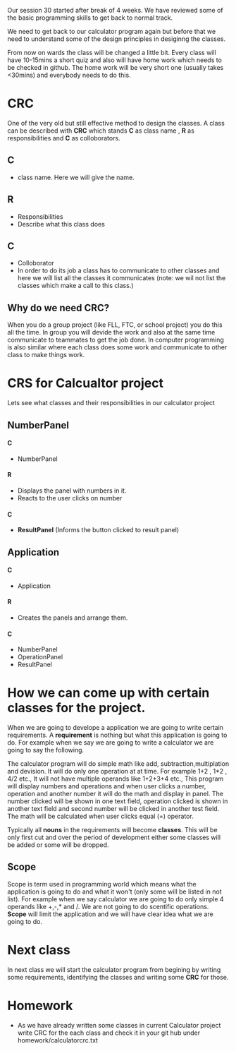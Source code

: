 Our session 30 started after break of 4 weeks. We have reviewed some of the basic programming skills to get back to normal track.

We need to get back to our calculator program again but before that we need to understand some of the design principles in desiginng the classes. 

From now on wards the class will be changed a little bit. Every class will have 10-15mins a short quiz and also will have home work which needs to be checked in github. The home work will be very short one (usually takes <30mins) and everybody needs to do this.

# CRC
One of the very old but still effective method to design the classes. A class can be described with __CRC__ which stands __C__ as class name , __R__ as responsibilities and __C__ as colloborators.

## C
* class name. Here we will give the name.

## R
* Responsibilities
* Describe what this class does

## C
* Colloborator
* In order to do its job a class has to communicate to other classes and here we will list all the classes it communicates (note: we wil not list the classes which make a call to this class.)

## Why do we need CRC?
When you do a group project (like FLL, FTC, or school project) you do this all the time. In group you will devide the work and also at the same time communicate to teammates to get the job done. In computer programming is also similar where each class does some work and communicate to other class to make things work.

# CRS for Calcualtor project
Lets see what classes and their responsibilities in our calculator project

## NumberPanel
#### C
* NumberPanel
#### R
* Displays the panel with numbers in it.
* Reacts to the user clicks on number
#### C
* __ResultPanel__  (Informs the button clicked to result panel)

## Application

#### C
* Application
#### R
* Creates the panels and arrange them.
#### C
* NumberPanel
* OperationPanel
* ResultPanel

# How we can come up with certain classes for the project.
When we are going to develope a application we are going to write certain requirements. A __requirement__ is nothing but what this application is going to do. For example when we say we are going to write a calculator we are going to say the following.

The calculator program will do simple math like add, subtraction,multiplation and devision. It will do only one operation at at time. For example 1+2 , 1*2 , 4/2 etc., It will not have multiple operands like 1+2+3+4 etc., This program will display numbers and operations and when user clicks a number, operation and another number it will do the math and display in panel. The number clicked will be shown in one text field, operation clicked is shown in another text field and second number will be clicked in another test field. The math will be calculated when user clicks equal (=) operator.

Typically all __nouns__ in the requirements will become __classes__. This will be only first cut and over the period of development either some classes will be added or some will be dropped.

## Scope
Scope is term used in programming world which means what the application is going to do and what it won't (only some will be listed in not list). For example when we say calculator we are going to do only simple 4 operands like +,-,* and /. We are not going to do scentific operations. __Scope__ will limit the application and we will have clear idea what we are going to do.

# Next class
In next class we will start the calculator program from begining by writing some requirements, identifying the classes and writing some __CRC__ for those. 

# Homework
* As we have already written some classes in current Calculator project write CRC for the each class and check it in your git hub under homework/calculatorcrc.txt



